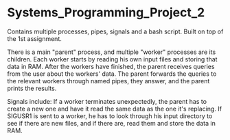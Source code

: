 # Systems_Programming_Project_2
Contains multiple processes, pipes, signals and a bash script. Built on top of the 1st assignment.

There is a main "parent" process, and multiple "worker" processes are its children. Each worker starts by reading his own input files and storing that data in RAM.
After the workers have finished, the parent receives queries from the user about the workers' data. The parent forwards the queries to the relevant workers through named pipes, they answer, and the parent prints the results.

Signals include:
If a worker terminates unexpectedly, the parent has to create a new one and have it read the same data as the one it's replacing.
If SIGUSR1 is sent to a worker, he has to look through his input directory to see if there are new files, and if there are, read them and store the data in RAM.
